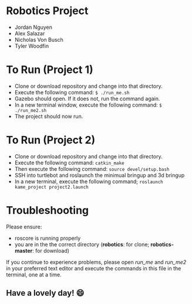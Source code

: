 # Robotics Project
- Jordan Nguyen
- Alex Salazar
- Nicholas Von Busch
- Tyler Woodfin

# To Run (Project 1)
- Clone or download repository and change into that directory.
- Execute the following command: `$ ./run_me.sh`
- Gazebo should open. If it does not, run the command again.
- In a new terminal window, execute the following command: `$ ./run_me2.sh`
- The project should now run.

# To Run (Project 2)
- Clone or download repository and change into that directory.
- Execute the following command: `catkin_make`
- Then execute the following command: `source devel/setup.bash`
- SSH into turtlebot and roslaunch the minimual bringup and 3d bringup
- In a new terminal, execute the following command; `roslaunch kame_project project2.launch`

# Troubleshooting
Please ensure:
- roscore is running properly
- you are in the the correct directory (**robotics**: for clone; **robotics-master**: for download)

If you continue to experience problems, please open *run_me* and *run_me2* in your preferred text editor and execute the commands in this file in the terminal, one at a time.

## Have a lovely day! :smile:
